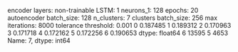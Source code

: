 encoder layers: non-trainable
LSTM: 1
neurons_1: 128
epochs: 20
autoencoder batch_size: 128
n_clusters: 7
clusters batch_size: 256
max iterations: 8000
tolerance threshold: 0.001
0    0.187485
1    0.189312
2    0.170963
3    0.171718
4    0.172162
5    0.172256
6    0.190653
dtype: float64
6    13595
5     4653
Name: 7, dtype: int64

